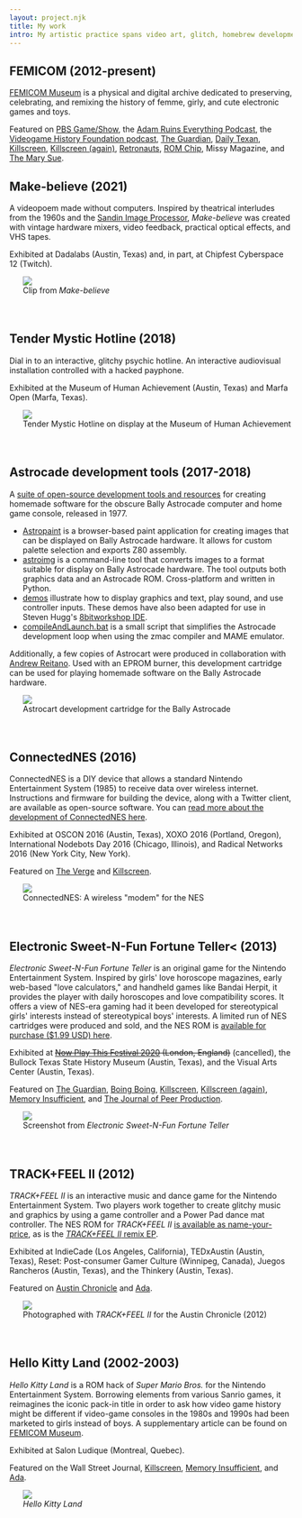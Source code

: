 ```yaml
---
layout: project.njk
title: My work
intro: My artistic practice spans video art, glitch, homebrew development, electronics, and computing history. These interests are connected by my dream to dissolve the monoculture of computing nostalgia, particularly through creating ultrafemme and commercially unviable electronic artifacts and forgeries.
---
```


</div>
                          <div class="col-md-4">
                          </div>
                      </div>
                  </div>
              </div>
<div class="row">
    <div class="col-md-3">
        <div class="row">
            <div class="col-md-2 subheaderblock" style="background-color:var(--color2-light);">
            </div>
            <div class="col-md-10">
            <h2>FEMICOM (2012-present)</h2>
            </div>
        </div>
    </div>
    <div class="col-md-9">
        <div class="row">
            <div class="col-md-8">

[FEMICOM Museum](https://www.femicom.org) is a physical and digital archive dedicated to preserving, celebrating, and remixing the history of femme, girly, and cute electronic games and toys.

Featured on [PBS Game/Show](https://www.youtube.com/watch?v=4GKZ-u0cJsI), the [Adam Ruins Everything Podcast](https://maximumfun.org/episodes/adam-ruins-everything/adam-ruins-everything-episode-47-rachel-weil-femicom-and-value-preserving-clas/), the [Videogame History Foundation podcast](https://gamehistory.org/ep-58-femicom-museum/), [The Guardian](https://www.theguardian.com/technology/2014/jun/05/girly-games-history-of-pink-rachel-weil), [Daily Texan](https://thedailytexan.com/2013/09/11/femicom-rachel-weil-preserve-feminine-games/), [Killscreen](https://killscreen.com/previously/articles/what-computing-loses-when-it-forgets-its-feminine-history/), [Killscreen (again)](https://killscreen.com/previously/articles/remaking-videogame-canon-rachel-weil/), [Retronauts](https://retronauts.com/article/75/retronauts-volume-iii-episode-21-girl-games), [ROM Chip](https://romchip.org/index.php/romchip-journal/article/view/105), Missy Magazine, and [The Mary Sue](https://www.themarysue.com/girly-games-games-for-girls-and-girls-who-game-a-conversation-with-femicoms-rachel-weil/).

</div>
                          <div class="col-md-4">
                          </div>
                      </div>
                  </div>
              </div>
<div class="row">
    <div class="col-md-3">
        <div class="row">
            <div class="col-md-2 subheaderblock" style="background-color:var(--color2-light);">
            </div>
            <div class="col-md-10">
            <h2>Make-believe (2021)</h2>
            </div>
        </div>
    </div>
    <div class="col-md-9">
        <div class="row">
            <div class="col-md-8">

A videopoem made without computers. Inspired by theatrical interludes from the 1960s and the [Sandin Image Processor](https://en.wikipedia.org/wiki/Sandin_Image_Processor), <em>Make-believe</em> was created with vintage hardware mixers, video feedback, practical optical effects, and VHS tapes. 

Exhibited at Dadalabs (Austin, Texas) and, in part, at Chipfest Cyberspace 12 (Twitch).

<figure style="margin-left:24px; margin-right:-24px; padding-bottom:36px; padding-top:-36px;"><img src="/img/laugh2.gif">
<figcaption>Clip from <em>Make-believe</em></figcaption>
</figure>

</div>
                          <div class="col-md-4">
                          </div>
                      </div>
                  </div>
              </div>
<div class="row">
    <div class="col-md-3">
        <div class="row">
            <div class="col-md-2 subheaderblock" style="background-color:var(--color2-light);">
            </div>
            <div class="col-md-10">
            <h2>Tender Mystic Hotline (2018)</h2>
            </div>
        </div>
    </div>
    <div class="col-md-9">
        <div class="row">
            <div class="col-md-8">

Dial in to an interactive, glitchy psychic hotline. An interactive audiovisual installation controlled with a hacked payphone.

Exhibited at the Museum of Human Achievement (Austin, Texas) and Marfa Open (Marfa, Texas).

</div>
                          <div class="col-md-4">
                          <figure style="margin-left:24px; margin-right:-24px; padding-bottom:36px; padding-top:-36px;"><img src="/img/tmh.png">
<figcaption>Tender Mystic Hotline on display at the Museum of Human Achievement</figcaption>
</figure>
                          </div>
                      </div>
                  </div>
              </div>
<div class="row">
    <div class="col-md-3">
        <div class="row">
            <div class="col-md-2 subheaderblock" style="background-color:var(--color2-light);">
            </div>
            <div class="col-md-10">
            <h2>Astrocade development tools (2017-2018)</h2>
            </div>
        </div>
    </div>
    <div class="col-md-9">
        <div class="row">
            <div class="col-md-8">

A [suite of open-source development tools and resources](https://github.com/hxlnt/astrocade) for creating homemade software for the obscure Bally Astrocade computer and home game console, released in 1977.
  - [Astropaint](https://rawgit.com/hxlnt/astrocade/master/tools/astropaint/index.html) is a browser-based paint application for creating images that can be displayed on Bally Astrocade hardware. It allows for custom palette selection and exports Z80 assembly.
  - [astroimg](https://github.com/hxlnt/astrocade/tree/master/tools/astroimg) is a command-line tool that converts images to a format suitable for display on Bally Astrocade hardware. The tool outputs both graphics data and an Astrocade ROM. Cross-platform and written in Python.
  - [demos](https://github.com/hxlnt/astrocade/tree/master/demos) illustrate how to display graphics and text, play sound, and use controller inputs. These demos have also been adapted for use in Steven Hugg's [8bitworkshop IDE](https://8bitworkshop.com/v3.8.0/?platform=astrocade&file=03-horcbpal.asm).
  - [compileAndLaunch.bat](https://github.com/hxlnt/astrocade/blob/master/tools/compileAndLaunch.bat) is a small script that simplifies the Astrocade development loop when using the zmac compiler and MAME emulator. 

<p></p>

Additionally, a few copies of Astrocart were produced in collaboration with [Andrew Reitano](http://andrewreitano.com/). Used with an EPROM burner, this development cartridge can be used for playing homemade software on the Bally Astrocade hardware.

<figure style="margin-left:24px; margin-right:-24px; padding-bottom:36px; padding-top:-36px;"><img src="https://hxlntblob.blob.core.windows.net/nbm/astro-new.gif">
<figcaption>Astrocart development cartridge for the Bally Astrocade</figcaption>
</figure>

</div>
                          <div class="col-md-4">
                          </div>
                      </div>
                  </div>
              </div>
<div class="row">
    <div class="col-md-3">
        <div class="row">
            <div class="col-md-2 subheaderblock" style="background-color:var(--color2-light);">
            </div>
            <div class="col-md-10">
            <h2>ConnectedNES (2016)</h2>
            </div>
        </div>
    </div>
    <div class="col-md-9">
        <div class="row">
            <div class="col-md-8">

ConnectedNES is a DIY device that allows a standard Nintendo Entertainment System (1985) to receive data over wireless internet. Instructions and firmware for building the device, along with a Twitter client, are available as open-source software. You can [read more about the development of ConnectedNES here](https://www.nobadmemories.com/connectednes).

Exhibited at OSCON 2016 (Austin, Texas), XOXO 2016 (Portland, Oregon), International Nodebots Day 2016 (Chicago, Illinois), and Radical Networks 2016 (New York City, New York). 

Featured on [The Verge](https://www.theverge.com/circuitbreaker/2016/5/10/11653400/connectednes-twitter-nintendo-open-source) and [Killscreen](https://killscreen.com/previously/articles/nes-hack-brings-original-nintendo-online-complete-twitter/).

</div>
                          <div class="col-md-4">
                          <figure style="margin-left:24px; margin-right:-24px; padding-bottom:36px; padding-top:-36px;"><img src="/img/smaller-modem.jpg">
<figcaption>ConnectedNES: A wireless "modem" for the NES</figcaption>
</figure>
                          </div>
                      </div>
                  </div>
              </div>
<div class="row">
    <div class="col-md-3">
        <div class="row">
            <div class="col-md-2 subheaderblock" style="background-color:var(--color2-light);">
            </div>
            <div class="col-md-10">
            <h2>Electronic Sweet-N-Fun Fortune Teller< (2013)</h2>
            </div>
        </div>
    </div>
    <div class="col-md-9">
        <div class="row">
            <div class="col-md-8">

*Electronic Sweet-N-Fun Fortune Teller* is an original game for the Nintendo Entertainment System. Inspired by girls' love horoscope magazines, early web-based "love calculators," and handheld games like Bandai Herpit, it provides the player with daily horoscopes and love compatibility scores. It offers a view of NES-era gaming had it been developed for stereotypical girls' interests instead of stereotypical boys' interests. A limited run of NES cartridges were produced and sold, and the NES ROM is [available for purchase ($1.99 USD) here](https://partytimehexcellent.itch.io/electronic-sweet-n-fun-fortune-teller).

Exhibited at <s>[Now Play This Festival 2020](https://nowplaythis.net/2020-festival/) (London, England)</s> (cancelled), the Bullock Texas State History Museum (Austin, Texas), and the Visual Arts Center (Austin, Texas).

Featured on [The Guardian](https://www.theguardian.com/technology/2014/jun/05/girly-games-history-of-pink-rachel-weil), [Boing Boing](https://boingboing.net/2015/03/24/the-divine-witches-of-cyberspa.html), [Killscreen](https://killscreen.com/previously/articles/its-time-to-take-girl-games-seriously/), [Killscreen (again)](https://killscreen.com/previously/articles/remaking-videogame-canon-rachel-weil/), [Memory Insufficient](https://issuu.com/zoyastreet/docs/memory-insufficient-gender-sexual-d), and [The Journal of Peer Production](http://peerproduction.net/issues/issue-8-feminism-and-unhacking-2/art-essays/issue-8-feminism-and-unhackingpeer-reviewed-papers-2/).

</div>
                          <div class="col-md-4">
                          <figure style="margin-left:24px; margin-right:-24px; padding-bottom:36px; padding-top:-36px;"><img src="/img/esnfft.jpg">
<figcaption>Screenshot from <em>Electronic Sweet-N-Fun Fortune Teller</em></figcaption>
</figure>
                          </div>
                      </div>
                  </div>
              </div>
<div class="row">
    <div class="col-md-3">
        <div class="row">
            <div class="col-md-2 subheaderblock" style="background-color:var(--color2-light);">
            </div>
            <div class="col-md-10">
            <h2>TRACK+FEEL II (2012)</h2>
            </div>
        </div>
    </div>
    <div class="col-md-9">
        <div class="row">
            <div class="col-md-8">

*TRACK+FEEL II* is an interactive music and dance game for the Nintendo Entertainment System. Two players work together to create glitchy music and graphics by using a game controller and a Power Pad dance mat controller. The NES ROM for *TRACK+FEEL II* [is available as name-your-price](https://partytimehexcellent.itch.io/trackfeel-ii), as is the [*TRACK+FEEL II* remix EP](https://partytimehexcellent.bandcamp.com/).

Exhibited at IndieCade (Los Angeles, California), TEDxAustin (Austin, Texas), Reset: Post-consumer Gamer Culture (Winnipeg, Canada), Juegos Rancheros (Austin, Texas), and the Thinkery (Austin, Texas).

Featured on [Austin Chronicle](https://www.austinchronicle.com/screens/2012-05-04/8-bit-artisan/) and [Ada](https://adanewmedia.org/2018/05/issue13-kirtz/).

</div>
                          <div class="col-md-4">
                          <figure style="margin-left:24px; margin-right:-24px; padding-bottom:36px; padding-top:-36px;"><img src="http://www.austinchronicle.com/binary/d918/screens_feature1-1.jpg">
<figcaption>Photographed with <em>TRACK+FEEL II</em> for the Austin Chronicle (2012)</figcaption>
</figure>
                          </div>
                      </div>
                  </div>
              </div>
<div class="row">
    <div class="col-md-3">
        <div class="row">
            <div class="col-md-2 subheaderblock" style="background-color:var(--color2-light);">
            </div>
            <div class="col-md-10">
            <h2>Hello Kitty Land (2002-2003)</h2>
            </div>
        </div>
    </div>
    <div class="col-md-9">
        <div class="row">
            <div class="col-md-8">

*Hello Kitty Land* is a ROM hack of *Super Mario Bros.* for the Nintendo Entertainment System. Borrowing elements from various Sanrio games, it reimagines the iconic pack-in title in order to ask how video game history might be different if video-game consoles in the 1980s and 1990s had been marketed to girls instead of boys. A supplementary article can be found on [FEMICOM Museum](http://www.femicom.org/research/nes-rom-hacks-and-feminist-discourse/).

Exhibited at Salon Ludique (Montreal, Quebec).

Featured on the Wall Street Journal, [Killscreen](https://killscreen.com/previously/articles/remaking-videogame-canon-rachel-weil/), [Memory Insufficient](https://issuu.com/zoyastreet/docs/memory-insufficient-gender-sexual-d), and [Ada](https://adanewmedia.org/2018/05/issue13-kirtz/).

</div>
                          <div class="col-md-4">
                          <figure style="margin-left:24px; margin-right:-24px; padding-bottom:36px; padding-top:-36px;"><img src="http://rachelsimoneweil.files.wordpress.com/2013/03/kitty.gif">
<figcaption><em>Hello Kitty Land</em></figcaption>
</figure>
                          </div>
                      </div>
                  </div>
              </div>